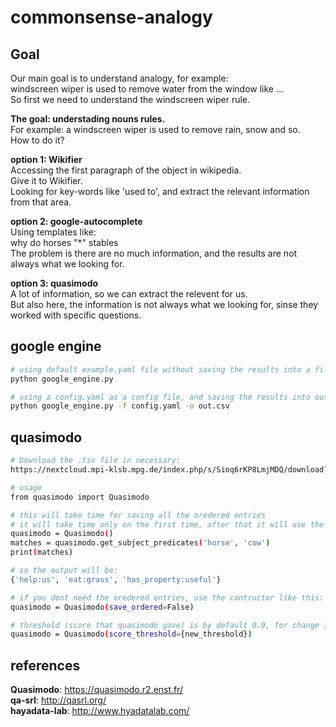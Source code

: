 # commonsense-analogy

## Goal
Our main goal is to understand analogy, for example:  
windscreen wiper is used to remove water from the window like ...  
So first we need to understand the windscreen wiper rule.  
  
**The goal: understading nouns rules.**  
For example: a windscreen wiper is used to remove rain, snow and so.  
How to do it?  
  
**option 1: Wikifier**  
Accessing the first paragraph of the object in wikipedia.  
Give it to Wikifier.  
Looking for key-words like 'used to', and extract the relevant information from that area.  
  
**option 2: google-autocomplete**  
Using templates like:  
why do horses "*" stables  
The problem is there are no much information, and the results are not always what we looking for.  
  
**option 3: quasimodo**  
A lot of information, so we can extract the relevent for us.  
But also here, the information is not always what we looking for, sinse they worked with specific questions.  


## google engine
```bash
# using default example.yaml file without saving the results into a file
python google_engine.py

# using a config.yaml as a config file, and saving the results into out.csv
python google_engine.py -f config.yaml -o out.csv
```

## quasimodo
```bash
# Download the .tsv file in necessary: 
https://nextcloud.mpi-klsb.mpg.de/index.php/s/Sioq6rKP8LmjMDQ/download?path=%2FLatest&files=quasimodo43.tsv

# usage
from quasimodo import Quasimodo

# this will take time for saving all the oredered entries
# it will take time only on the first time, after that it will use the saved files
quasimodo = Quasimodo()
matches = quasimodo.get_subject_predicates('horse', 'cow')
print(matches)

# so the output will be:
{'help:us', 'eat:grass', 'has_property:useful'}
```

```bash
# if you dont need the oredered entries, use the contructor like this:
quasimodo = Quasimodo(save_ordered=False)

# threshold (score that quasimodo gave) is by default 0.9, for change it use:
quasimodo = Quasimodo(score_threshold={new_threshold})
```


## references
**Quasimodo**: https://quasimodo.r2.enst.fr/  
**qa-srl**: http://qasrl.org/  
**hayadata-lab**: http://www.hyadatalab.com/  
